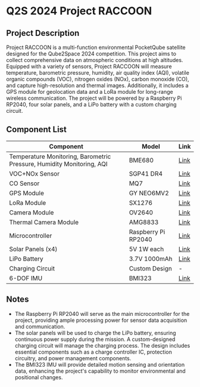 # Q2S 2024 Project RACCOON

## Project Description
Project RACCOON is a multi-function environmental PocketQube satellite designed for the Qube2Space 2024 competition. This project aims to collect comprehensive data on atmospheric conditions at high altitudes. Equipped with a variety of sensors, Project RACCOON will measure temperature, barometric pressure, humidity, air quality index (AQI), volatile organic compounds (VOC), nitrogen oxides (NOx), carbon monoxide (CO), and capture high-resolution and thermal images. Additionally, it includes a GPS module for geolocation data and a LoRa module for long-range wireless communication. The project will be powered by a Raspberry Pi RP2040, four solar panels, and a LiPo battery with a custom charging circuit.

## Component List

| Component              | Model          | Link                                      |
|------------------------|----------------|-------------------------------------------|
| Temperature Monitoring, Barometric Pressure, Humidity Monitoring, AQI | BME680         | [Link](https://www.digikey.ro/en/products/detail/bosch-sensortec/BME680/7401317) |
| VOC+NOx Sensor         | SGP41 DR4      | [Link](https://www.tme.eu/ro/details/sgp41-d-r4/senzori-de-gaz/sensirion/3-000-060/) |
| CO Sensor              | MQ7            | [Link](https://www.tme.eu/ro/details/mq-7b/senzori-de-gaz/winsen/?brutto=1&currency=USD&gad_source=1&gclid=Cj0KCQjw-uK0BhC0ARIsANQtgGOsI7EkvtdED2ZxLiqlhXaZKtODT48B4xei-8gTNv-doRfv31SX0t4aAt5JEALw_wcB) |
| GPS Module             | GY NEO6MV2     | [Link](https://www.optimusdigital.ro/ro/module-gps/2387-modul-gps-cu-antena-gy-neo6mv2.html) |
| LoRa Module            | SX1276         | [Link](https://www.optimusdigital.ro/ro/module-wireless/2468-modul-wireless-lora-sx1276-433mhz.html) |
| Camera Module          | OV2640         | [Link](https://www.optimusdigital.ro/ro/module-camere/3277-modul-camera-ov2640.html) |
| Thermal Camera Module  | AMG8833        | [Link](https://www.digikey.ro/en/products/detail/panasonic-electronic-components/AMG8833/5850779) |
| Microcontroller        | Raspberry Pi RP2040 | [Link](https://www.tme.eu/ro/details/sc0915/raspberry-pi-minicomputers/raspberry-pi/raspberry-pi-pico/) |
| Solar Panels (x4)      | 5V 1W each     | [Link](https://www.optimusdigital.ro/ro/solare/14185-panou-solar-5v-1w.html) |
| LiPo Battery           | 3.7V 1000mAh   | [Link](https://www.optimusdigital.ro/ro/acumulatori-litiu/287-acumulator-li-po-37v-1000mah.html) |
| Charging Circuit       | Custom Design  | -                                         |
| 6-DOF IMU              | BMI323         | [Link](https://www.digikey.ro/en/products/detail/bosch-sensortec/BMI323/16719593) |

## Notes
- The Raspberry Pi RP2040 will serve as the main microcontroller for the project, providing ample processing power for sensor data acquisition and communication.
- The solar panels will be used to charge the LiPo battery, ensuring continuous power supply during the mission. A custom-designed charging circuit will manage the charging process. The design includes essential components such as a charge controller IC, protection circuitry, and power management components.
- The BMI323 IMU will provide detailed motion sensing and orientation data, enhancing the project's capability to monitor environmental and positional changes.
